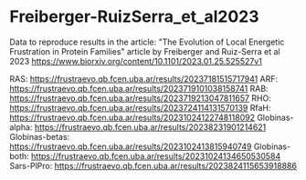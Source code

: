 # Freiberger-RuizSerra_et_al2023
Data to reproduce results in the article:
"The Evolution of Local Energetic Frustration in Protein Families" article by Freiberger and Ruiz-Serra et al 2023
https://www.biorxiv.org/content/10.1101/2023.01.25.525527v1



RAS: https://frustraevo.qb.fcen.uba.ar/results/20237181515717941
ARF: https://frustraevo.qb.fcen.uba.ar/results/2023719101038158741
RAB: https://frustraevo.qb.fcen.uba.ar/results/2023719213047811657
RHO: https://frustraevo.qb.fcen.uba.ar/results/2023724114131570139
RfaH: https://frustraevo.qb.fcen.uba.ar/results/20231024122748118092
Globinas-alpha: https://frustraevo.qb.fcen.uba.ar/results/20238231901214621
Globinas-betas: https://frustraevo.qb.fcen.uba.ar/results/2023102413815940749
Globinas-both: https://frustraevo.qb.fcen.uba.ar/results/20231024134650530584
Sars-PlPro: https://frustraevo.qb.fcen.uba.ar/results/2023824115653918886
